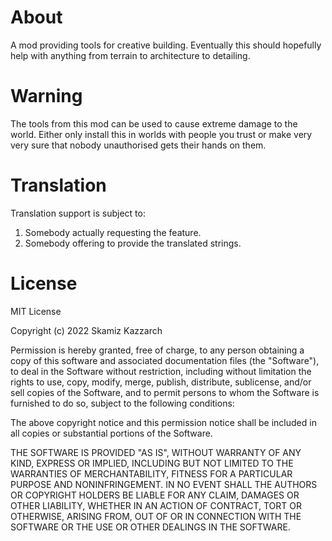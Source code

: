 # About
A mod providing tools for creative building. Eventually this should hopefully
help with anything from terrain to architecture to detailing.

# Warning
The tools from this mod can be used to cause extreme damage to the world.
Either only install this in worlds with people you trust
or make very very sure that nobody unauthorised gets their hands on them.

# Translation
Translation support is subject to:
1) Somebody actually requesting the feature.
2) Somebody offering to provide the translated strings.

# License
MIT License

Copyright (c) 2022 Skamiz Kazzarch

Permission is hereby granted, free of charge, to any person obtaining a copy
of this software and associated documentation files (the "Software"), to deal
in the Software without restriction, including without limitation the rights
to use, copy, modify, merge, publish, distribute, sublicense, and/or sell
copies of the Software, and to permit persons to whom the Software is
furnished to do so, subject to the following conditions:

The above copyright notice and this permission notice shall be included in all
copies or substantial portions of the Software.

THE SOFTWARE IS PROVIDED "AS IS", WITHOUT WARRANTY OF ANY KIND, EXPRESS OR
IMPLIED, INCLUDING BUT NOT LIMITED TO THE WARRANTIES OF MERCHANTABILITY,
FITNESS FOR A PARTICULAR PURPOSE AND NONINFRINGEMENT. IN NO EVENT SHALL THE
AUTHORS OR COPYRIGHT HOLDERS BE LIABLE FOR ANY CLAIM, DAMAGES OR OTHER
LIABILITY, WHETHER IN AN ACTION OF CONTRACT, TORT OR OTHERWISE, ARISING FROM,
OUT OF OR IN CONNECTION WITH THE SOFTWARE OR THE USE OR OTHER DEALINGS IN THE
SOFTWARE.
